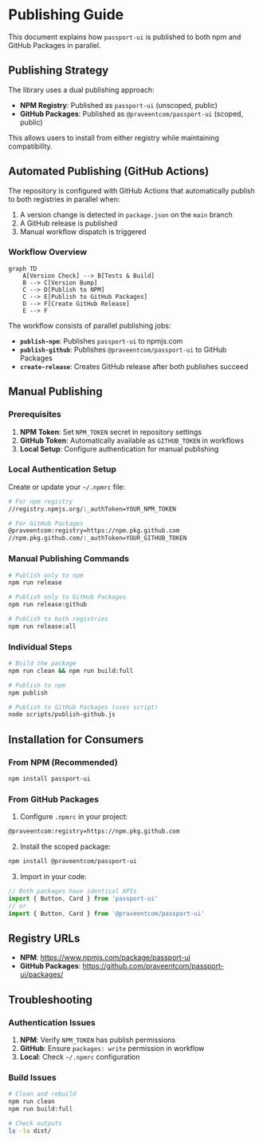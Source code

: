 # Publishing Guide

This document explains how `passport-ui` is published to both npm and GitHub Packages in parallel.

## Publishing Strategy

The library uses a dual publishing approach:

- **NPM Registry**: Published as `passport-ui` (unscoped, public)
- **GitHub Packages**: Published as `@praveentcom/passport-ui` (scoped, public)

This allows users to install from either registry while maintaining compatibility.

## Automated Publishing (GitHub Actions)

The repository is configured with GitHub Actions that automatically publish to both registries in parallel when:

1. A version change is detected in `package.json` on the `main` branch
2. A GitHub release is published
3. Manual workflow dispatch is triggered

### Workflow Overview

```mermaid
graph TD
    A[Version Check] --> B[Tests & Build]
    B --> C[Version Bump]
    C --> D[Publish to NPM]
    C --> E[Publish to GitHub Packages]
    D --> F[Create GitHub Release]
    E --> F
```

The workflow consists of parallel publishing jobs:

- **`publish-npm`**: Publishes `passport-ui` to npmjs.com
- **`publish-github`**: Publishes `@praveentcom/passport-ui` to GitHub Packages
- **`create-release`**: Creates GitHub release after both publishes succeed

## Manual Publishing

### Prerequisites

1. **NPM Token**: Set `NPM_TOKEN` secret in repository settings
2. **GitHub Token**: Automatically available as `GITHUB_TOKEN` in workflows
3. **Local Setup**: Configure authentication for manual publishing

### Local Authentication Setup

Create or update your `~/.npmrc` file:

```bash
# For npm registry
//registry.npmjs.org/:_authToken=YOUR_NPM_TOKEN

# For GitHub Packages
@praveentcom:registry=https://npm.pkg.github.com
//npm.pkg.github.com/:_authToken=YOUR_GITHUB_TOKEN
```

### Manual Publishing Commands

```bash
# Publish only to npm
npm run release

# Publish only to GitHub Packages  
npm run release:github

# Publish to both registries
npm run release:all
```

### Individual Steps

```bash
# Build the package
npm run clean && npm run build:full

# Publish to npm
npm publish

# Publish to GitHub Packages (uses script)
node scripts/publish-github.js
```

## Installation for Consumers

### From NPM (Recommended)

```bash
npm install passport-ui
```

### From GitHub Packages

1. Configure `.npmrc` in your project:
```bash
@praveentcom:registry=https://npm.pkg.github.com
```

2. Install the scoped package:
```bash
npm install @praveentcom/passport-ui
```

3. Import in your code:
```typescript
// Both packages have identical APIs
import { Button, Card } from 'passport-ui'
// or
import { Button, Card } from '@praveentcom/passport-ui'
```

## Registry URLs

- **NPM**: https://www.npmjs.com/package/passport-ui
- **GitHub Packages**: https://github.com/praveentcom/passport-ui/packages/

## Troubleshooting

### Authentication Issues

1. **NPM**: Verify `NPM_TOKEN` has publish permissions
2. **GitHub**: Ensure `packages: write` permission in workflow
3. **Local**: Check `~/.npmrc` configuration

### Build Issues

```bash
# Clean and rebuild
npm run clean
npm run build:full

# Check outputs
ls -la dist/
```
